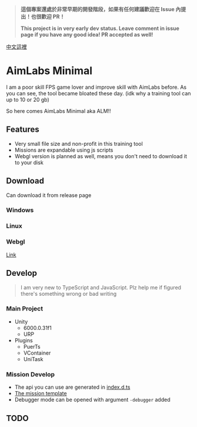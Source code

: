 >**這個專案還處於非常早期的開發階段，如果有任何建議歡迎在 Issue 內提出！也很歡迎 PR！**
>
>**This project is in very early dev status. Leave comment in issue page if you have any good idea! PR accepted as well!**

[中文這裡](./docs/README-ZH.md)

# AimLabs Minimal

I am a poor skill FPS game lover and improve skill with AimLabs before. As you can see, the tool became bloated these day. (idk why a training tool can up to 10 or 20 gb)

So here comes AimLabs Minimal aka ALM!!

## Features

- Very small file size and non-profit in this training tool
- Missions are expandable using js scripts
- Webgl version is planned as well, means you don't need to download it to your disk

## Download

Can download it from release page

### Windows

### Linux

### Webgl

[Link]()

## Develop

>I am very new to TypeScript and JavaScript. Plz help me if figured there's something wrong or bad writing

### Main Project

- Unity
  - 6000.0.31f1
  - URP
- Plugins
  - PuerTs
  - VContainer
  - UniTask

### Mission Develop

- The api you can use are generated in [index.d.ts](./Assets/Gen/Typing/csharp/index.d.ts)
- [The mission template](./docs/template/mission/)
- Debugger mode can be opened with argument `-debugger` added

## TODO
